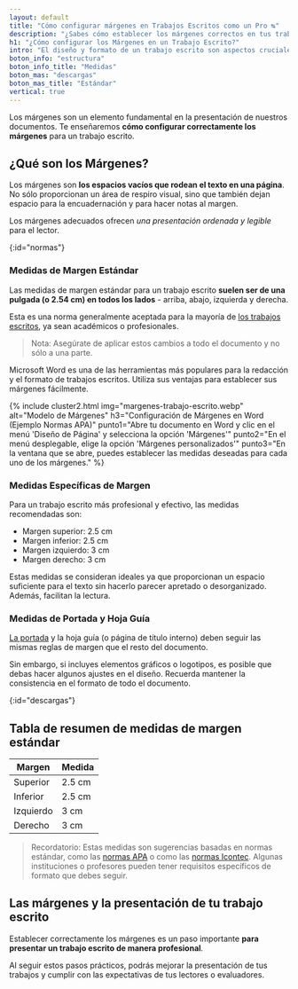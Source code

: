 ```yaml
---
layout: default
title: "Cómo configurar márgenes en Trabajos Escritos como un Pro ↹"
description: "¿Sabes cómo establecer los márgenes correctos en tus trabajos escritos? ¡Mejora la presentación de tus escritos. ¡Haz clic y aprende más!👆"
h1: "¿Cómo configurar los Márgenes en un Trabajo Escrito?"
intro: "El diseño y formato de un trabajo escrito son aspectos cruciales que no debemos pasar por alto. "
boton_info: "estructura"
boton_info_title: "Medidas"
boton_mas: "descargas"
boton_mas_title: "Estándar"
vertical: true
---
```

Los márgenes son un elemento fundamental en la presentación de nuestros documentos. Te enseñaremos **cómo configurar correctamente los márgenes** para un trabajo escrito.

## ¿Qué son los Márgenes?

Los márgenes son **los espacios vacíos que rodean el texto en una página**. No sólo proporcionan un área de respiro visual, sino que también dejan espacio para la encuadernación y para hacer notas al margen.

Los márgenes adecuados ofrecen *una presentación ordenada y legible* para el lector.
<!-- Anclaje para que la barra fijada no cubra el siguiente subtítulo -->
{:id="normas"}

### Medidas de Margen Estándar

Las medidas de margen estándar para un trabajo escrito **suelen ser de una pulgada (o 2.54 cm) en todos los lados** - arriba, abajo, izquierda y derecha.

Esta es una norma generalmente aceptada para la mayoría de [los trabajos escritos](/), ya sean académicos o profesionales.

> Nota: Asegúrate de aplicar estos cambios a todo el documento y no sólo a una parte.

Microsoft Word es una de las herramientas más populares para la redacción y el formato de trabajos escritos. Utiliza sus ventajas para establecer sus márgenes fácilmente.

{% include cluster2.html img="margenes-trabajo-escrito.webp" alt="Modelo de Márgenes" h3="Configuración de Márgenes en Word (Ejemplo Normas APA)" punto1="Abre tu documento en Word y clic en el menú 'Diseño de Página' y selecciona la opción 'Márgenes'" punto2="En el menú desplegable, elige la opción 'Márgenes personalizados'" punto3="En la ventana que se abre, puedes establecer las medidas deseadas para cada uno de los márgenes." %}

### Medidas Específicas de Margen

Para un trabajo escrito más profesional y efectivo, las medidas recomendadas son:

- Margen superior: 2.5 cm
- Margen inferior: 2.5 cm
- Margen izquierdo: 3 cm
- Margen derecho: 3 cm

Estas medidas se consideran ideales ya que proporcionan un espacio suficiente para el texto sin hacerlo parecer apretado o desorganizado. Además, facilitan la lectura.

### Medidas de Portada y Hoja Guía

[La portada]({{'portada-trabjo-escrito'|relative_url}} "Portada Trabajo Escrito") y la hoja guía (o página de título interno) deben seguir las mismas reglas de margen que el resto del documento.

Sin embargo, si incluyes elementos gráficos o logotipos, es posible que debas hacer algunos ajustes en el diseño. Recuerda mantener la consistencia en el formato de todo el documento.
<!-- Anclaje para que la barra fijada no cubra el siguiente subtítulo -->
{:id="descargas"}

## Tabla de resumen de medidas de margen estándar

| Margen    | Medida |
| --------- | ------ |
| Superior  | 2.5 cm |
| Inferior  | 2.5 cm |
| Izquierdo | 3 cm   |
| Derecho   | 3 cm   |

> Recordatorio: Estas medidas son sugerencias basadas en normas estándar, como las [normas APA]({{'normas-apa'|relative_url}} "Normas APA") o como las [normas Icontec]({{'normas-icontec'|relative_url}} "Normas Icontec"). Algunas instituciones o profesores pueden tener requisitos específicos de formato que debes seguir.

## Las márgenes y la presentación de tu trabajo escrito

Establecer correctamente los márgenes es un paso importante **para presentar un trabajo escrito de manera profesional**.

Al seguir estos pasos prácticos, podrás mejorar la presentación de tus trabajos y cumplir con las expectativas de tus lectores o evaluadores.
